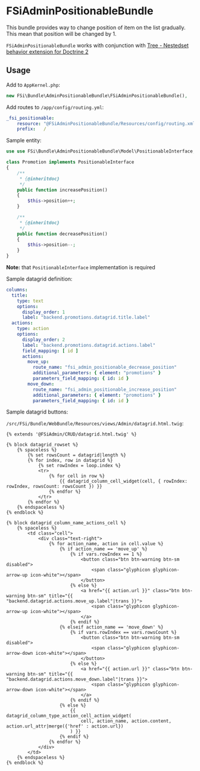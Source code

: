 # FSiAdminPositionableBundle

This bundle provides way to change position of item on the list gradually.
This mean that position will be changed by 1.

`FSiAdminPositionableBundle` works with conjunction with [Tree - Nestedset behavior extension for Doctrine 2](https://github.com/l3pp4rd/DoctrineExtensions/blob/master/doc/sortable.md)

## Usage

Add to `AppKernel.php`:

```php
new FSi\Bundle\AdminPositionableBundle\FSiAdminPositionableBundle(),
```

Add routes to `/app/config/routing.yml`:

```yml
_fsi_positionable:
    resource: "@FSiAdminPositionableBundle/Resources/config/routing.xml"
    prefix:   /
```

Sample entity:

```php
use use FSi\Bundle\AdminPositionableBundle\Model\PositionableInterface;

class Promotion implements PositionableInterface
{
    /**
     * {@inheritdoc}
     */
    public function increasePosition()
    {
        $this->position++;
    }

    /**
     * {@inheritdoc}
     */
    public function decreasePosition()
    {
        $this->position--;
    }
}
```

**Note:** that `PositionableInterface` implementation is required

Sample datagrid definition:

```yml
columns:
  title:
    type: text
    options:
      display_order: 1
      label: "backend.promotions.datagrid.title.label"
  actions:
    type: action
    options:
      display_order: 2
      label: "backend.promotions.datagrid.actions.label"
      field_mapping: [ id ]
      actions:
        move_up:
          route_name: "fsi_admin_positionable_decrease_position"
          additional_parameters: { element: "promotions" }
          parameters_field_mapping: { id: id }
        move_down:
          route_name: "fsi_admin_positionable_increase_position"
          additional_parameters: { element: "promotions" }
          parameters_field_mapping: { id: id }
```

Sample datagrid buttons:

`/src/FSi/Bundle/WebBundle/Resources/views/Admin/datagrid.html.twig`:

```twig
{% extends '@FSiAdmin/CRUD/datagrid.html.twig' %}

{% block datagrid_rowset %}
    {% spaceless %}
        {% set rowsCount = datagrid|length %}
        {% for index, row in datagrid %}
            {% set rowIndex = loop.index %}
            <tr>
                {% for cell in row %}
                    {{ datagrid_column_cell_widget(cell, { rowIndex: rowIndex, rowsCount: rowsCount }) }}
                {% endfor %}
            </tr>
        {% endfor %}
    {% endspaceless %}
{% endblock %}

{% block datagrid_column_name_actions_cell %}
    {% spaceless %}
        <td class="cell">
            <div class="text-right">
                {% for action_name, action in cell.value %}
                    {% if action_name == 'move_up' %}
                        {% if vars.rowIndex == 1 %}
                            <button class="btn btn-warning btn-sm disabled">
                                <span class="glyphicon glyphicon-arrow-up icon-white"></span>
                            </button>
                        {% else %}
                            <a href="{{ action.url }}" class="btn btn-warning btn-sm" title="{{ "backend.datagrid.actions.move_up.label"|trans }}">
                                <span class="glyphicon glyphicon-arrow-up icon-white"></span>
                            </a>
                        {% endif %}
                    {% elseif action_name == 'move_down' %}
                        {% if vars.rowIndex == vars.rowsCount %}
                            <button class="btn btn-warning btn-sm disabled">
                                <span class="glyphicon glyphicon-arrow-down icon-white"></span>
                            </button>
                        {% else %}
                            <a href="{{ action.url }}" class="btn btn-warning btn-sm" title="{{ "backend.datagrid.actions.move_down.label"|trans }}">
                                <span class="glyphicon glyphicon-arrow-down icon-white"></span>
                            </a>
                        {% endif %}
                    {% else %}
                        {{ datagrid_column_type_action_cell_action_widget(
                            cell, action_name, action.content, action.url_attr|merge({'href' : action.url})
                        ) }}
                    {% endif %}
                {% endfor %}
            </div>
        </td>
    {% endspaceless %}
{% endblock %}
```

